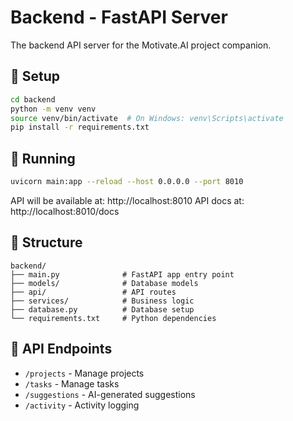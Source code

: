 # Backend - FastAPI Server

The backend API server for the Motivate.AI project companion.

## 🚀 Setup

```bash
cd backend
python -m venv venv
source venv/bin/activate  # On Windows: venv\Scripts\activate
pip install -r requirements.txt
```

## 🏃 Running

```bash
uvicorn main:app --reload --host 0.0.0.0 --port 8010
```

API will be available at: http://localhost:8010
API docs at: http://localhost:8010/docs

## 📁 Structure

```
backend/
├── main.py              # FastAPI app entry point
├── models/              # Database models
├── api/                 # API routes
├── services/            # Business logic
├── database.py          # Database setup
└── requirements.txt     # Python dependencies
```

## 🔗 API Endpoints

- `/projects` - Manage projects
- `/tasks` - Manage tasks
- `/suggestions` - AI-generated suggestions
- `/activity` - Activity logging 